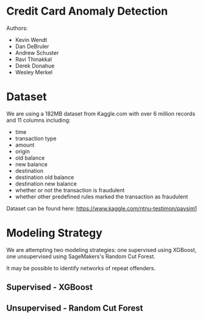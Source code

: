# Credit Card Anomaly Detection

Authors:
- Kevin Wendt
- Dan DeBruler
- Andrew Schuster
- Ravi Thinakkal
- Derek Donahue
- Wesley Merkel

# Dataset

We are using a 182MB dataset from Kaggle.com with over 6 million records and 11 columns including:
- time
- transaction type
- amount
- origin
- old balance
- new balance
- destination
- destination old balance
- destination new balance
- whether or not the transaction is fraudulent
- whether other predefined rules marked the transaction as fraudulent

Dataset can be found here: https://www.kaggle.com/ntnu-testimon/paysim1

# Modeling Strategy
We are attempting two modeling strategies: one supervised using XGBoost, one unsupervised using SageMakers's Random Cut Forest.

It may be possible to identify networks of repeat offenders.

## Supervised - XGBoost

## Unsupervised - Random Cut Forest
